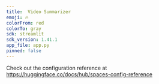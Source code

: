 ```yaml
---
title:  Video Summarizer
emoji: 🔥
colorFrom: red
colorTo: gray
sdk: streamlit
sdk_version: 1.41.1
app_file: app.py
pinned: false
---
```


Check out the configuration reference at https://huggingface.co/docs/hub/spaces-config-reference
